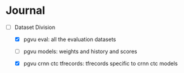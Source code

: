 # Journal

- [ ] Dataset Division
  - [x] pgvu eval: all the evaluation datasets
  - [ ] pgvu models: weights and history and scores
  - [x] pgvu crnn ctc tfrecords: tfrecords specific to crnn ctc models


